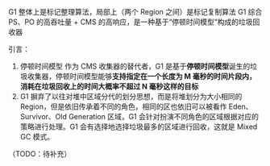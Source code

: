 G1 整体上是标记整理算法，局部上（两个 Region 之间）是标记复制算法
G1 综合 PS、PO 的高吞吐量 + CMS 的高响应，是一种基于“停顿时间模型”构成的垃圾回收器

引言：

1. 停顿时间模型
作为 CMS 收集器的替代者，G1 是基于**停顿时间模型**诞生的垃圾收集器，停顿时间模型能够**支持指定在一个长度为 M 毫秒的时间片段内，消耗在垃圾回收上的时间大概率不超过 N 毫秒这样的目标**
2. G1 摒弃了以往对堆中区域分代的划分思想，而是将堆划分为大小相同的 Region，但是依旧传承着不同的角色，相同的区也依旧可以被看作 Eden、Survivor、Old Generation 区域，G1 会针对扮演不同角色的区域根据对应的策略进行处理。G1 会有选择地选择垃圾最多的区域进行回收，这就是 Mixed GC 模式。

（TODO：待补充）